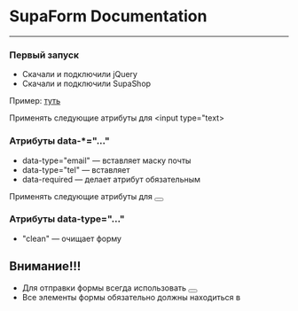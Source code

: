 # SupaForm Documentation

<hr>

### Первый запуск
* Скачали и подключили jQuery
* Скачали и подключили SupaShop

Пример: <a href=""></a>
[туть](https://rybakooov.github.io/supaForm/index.html)

Применять следующие атрибуты для <input type="text>
### Атрибуты data-*="..."
* data-type="email" — вставляет  маску почты
* data-type="tel" — вставляет 
* data-required — делает атрибут обязательным

Применять следующие атрибуты для <button></button>
### Атрибуты data-type="..."
* "clean" — очищает форму

## Внимание!!!
* Для отправки формы всегда использовать <button type="submit"></button>
* Все элементы формы обязательно должны находиться в <form></form>